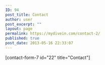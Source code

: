 ```yaml
---
ID: 94
post_title: Contact
author: user
post_excerpt: ""
layout: page
permalink: https://mydivein.com/contact-2/
published: true
post_date: 2013-05-16 22:33:07
---
```

[contact-form-7 id="22" title="Contact"]